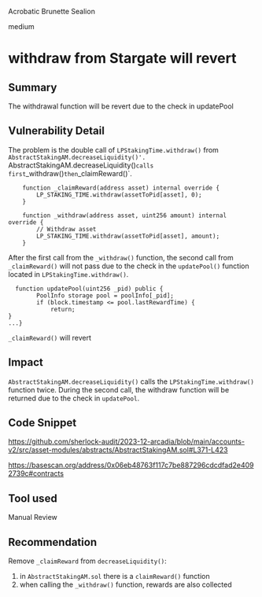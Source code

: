 Acrobatic Brunette Sealion

medium

# withdraw from Stargate will revert

## Summary
The withdrawal function will be revert due to the check in updatePool

## Vulnerability Detail
The problem is the double call of `LPStakingTime.withdraw()` from `AbstractStakingAM.decreaseLiquidity()'. `AbstractStakingAM.decreaseLiquidity()` calls first `_withdraw()` then `_claimReward()`.

```solidity
    function _claimReward(address asset) internal override {
        LP_STAKING_TIME.withdraw(assetToPid[asset], 0);
    }
```
```solidity
    function _withdraw(address asset, uint256 amount) internal override {
        // Withdraw asset
        LP_STAKING_TIME.withdraw(assetToPid[asset], amount);
    }
```
After the first call from the `_withdraw()` function, the second call from `_claimReward()` will not pass due to the check in the `updatePool()` function located in `LPStakingTime.withdraw()`.
```solidity
  function updatePool(uint256 _pid) public {
        PoolInfo storage pool = poolInfo[_pid];
        if (block.timestamp <= pool.lastRewardTime) {
            return;
}
...}
```
`_claimReward()` will revert

## Impact 
`AbstractStakingAM.decreaseLiquidity()` calls the `LPStakingTime.withdraw()` function twice.  During the second call, the withdraw function will be returned due to the check in `updatePool`.


## Code Snippet
https://github.com/sherlock-audit/2023-12-arcadia/blob/main/accounts-v2/src/asset-modules/abstracts/AbstractStakingAM.sol#L371-L423

https://basescan.org/address/0x06eb48763f117c7be887296cdcdfad2e4092739c#contracts

## Tool used

Manual Review

## Recommendation

Remove `_claimReward` from `decreaseLiquidity()`:

1) in `AbstractStakingAM.sol` there is a  ```claimReward()``` function
2) when calling the `_withdraw()` function, rewards are also collected 
